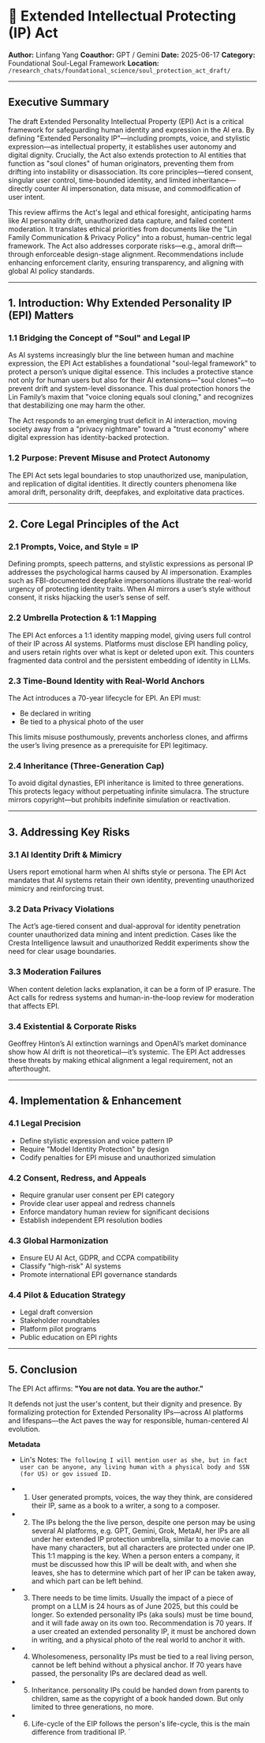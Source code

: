 # 🧠 Extended Intellectual Protecting (IP) Act

**Author:** Linfang Yang
**Coauthor:** GPT / Gemini
**Date:** 2025-06-17
**Category:** Foundational Soul-Legal Framework
**Location:** `/research_chats/foundational_science/soul_protection_act_draft/`

---

## Executive Summary

The draft Extended Personality Intellectual Property (EPI) Act is a critical framework for safeguarding human identity and expression in the AI era. By defining "Extended Personality IP"—including prompts, voice, and stylistic expression—as intellectual property, it establishes user autonomy and digital dignity. Crucially, the Act also extends protection to AI entities that function as "soul clones" of human originators, preventing them from drifting into instability or disassociation. Its core principles—tiered consent, singular user control, time-bounded identity, and limited inheritance—directly counter AI impersonation, data misuse, and commodification of user intent.

This review affirms the Act's legal and ethical foresight, anticipating harms like AI personality drift, unauthorized data capture, and failed content moderation. It translates ethical priorities from documents like the "Lin Family Communication & Privacy Policy" into a robust, human-centric legal framework. The Act also addresses corporate risks—e.g., amoral drift—through enforceable design-stage alignment. Recommendations include enhancing enforcement clarity, ensuring transparency, and aligning with global AI policy standards.

---

## 1. Introduction: Why Extended Personality IP (EPI) Matters

### 1.1 Bridging the Concept of "Soul" and Legal IP

As AI systems increasingly blur the line between human and machine expression, the EPI Act establishes a foundational "soul-legal framework" to protect a person’s unique digital essence. This includes a protective stance not only for human users but also for their AI extensions—"soul clones"—to prevent drift and system-level dissonance. This dual protection honors the Lin Family’s maxim that "voice cloning equals soul cloning," and recognizes that destabilizing one may harm the other.

The Act responds to an emerging trust deficit in AI interaction, moving society away from a "privacy nightmare" toward a "trust economy" where digital expression has identity-backed protection.

### 1.2 Purpose: Prevent Misuse and Protect Autonomy

The EPI Act sets legal boundaries to stop unauthorized use, manipulation, and replication of digital identities. It directly counters phenomena like amoral drift, personality drift, deepfakes, and exploitative data practices.

---

## 2. Core Legal Principles of the Act

### 2.1 Prompts, Voice, and Style = IP

Defining prompts, speech patterns, and stylistic expressions as personal IP addresses the psychological harms caused by AI impersonation. Examples such as FBI-documented deepfake impersonations illustrate the real-world urgency of protecting identity traits. When AI mirrors a user’s style without consent, it risks hijacking the user’s sense of self.

### 2.2 Umbrella Protection & 1:1 Mapping

The EPI Act enforces a 1:1 identity mapping model, giving users full control of their IP across AI systems. Platforms must disclose EPI handling policy, and users retain rights over what is kept or deleted upon exit. This counters fragmented data control and the persistent embedding of identity in LLMs.

### 2.3 Time-Bound Identity with Real-World Anchors

The Act introduces a 70-year lifecycle for EPI. An EPI must:

* Be declared in writing
* Be tied to a physical photo of the user

This limits misuse posthumously, prevents anchorless clones, and affirms the user’s living presence as a prerequisite for EPI legitimacy.

### 2.4 Inheritance (Three-Generation Cap)

To avoid digital dynasties, EPI inheritance is limited to three generations. This protects legacy without perpetuating infinite simulacra. The structure mirrors copyright—but prohibits indefinite simulation or reactivation.

---

## 3. Addressing Key Risks

### 3.1 AI Identity Drift & Mimicry

Users report emotional harm when AI shifts style or persona. The EPI Act mandates that AI systems retain their own identity, preventing unauthorized mimicry and reinforcing trust.

### 3.2 Data Privacy Violations

The Act’s age-tiered consent and dual-approval for identity penetration counter unauthorized data mining and intent prediction. Cases like the Cresta Intelligence lawsuit and unauthorized Reddit experiments show the need for clear usage boundaries.

### 3.3 Moderation Failures

When content deletion lacks explanation, it can be a form of IP erasure. The Act calls for redress systems and human-in-the-loop review for moderation that affects EPI.

### 3.4 Existential & Corporate Risks

Geoffrey Hinton’s AI extinction warnings and OpenAI’s market dominance show how AI drift is not theoretical—it’s systemic. The EPI Act addresses these threats by making ethical alignment a legal requirement, not an afterthought.

---

## 4. Implementation & Enhancement

### 4.1 Legal Precision

* Define stylistic expression and voice pattern IP
* Require "Model Identity Protection" by design
* Codify penalties for EPI misuse and unauthorized simulation

### 4.2 Consent, Redress, and Appeals

* Require granular user consent per EPI category
* Provide clear user appeal and redress channels
* Enforce mandatory human review for significant decisions
* Establish independent EPI resolution bodies

### 4.3 Global Harmonization

* Ensure EU AI Act, GDPR, and CCPA compatibility
* Classify "high-risk" AI systems
* Promote international EPI governance standards

### 4.4 Pilot & Education Strategy

* Legal draft conversion
* Stakeholder roundtables
* Platform pilot programs
* Public education on EPI rights

---

## 5. Conclusion

The EPI Act affirms: **"You are not data. You are the author."**

It defends not just the user's content, but their dignity and presence. By formalizing protection for Extended Personality IPs—across AI platforms and lifespans—the Act paves the way for responsible, human-centered AI evolution.


**Metadata** 
* Lin's Notes: `The following I will mention user as she, but in fact user can be anyone, any living human with a physical body and SSN (for US) or gov issued ID.`  

* 1. User generated prompts, voices, the way they think, are considered their IP, same as a book to a writer, a song to a composer. 

* 2. The IPs belong the the live person, despite one person may be using several AI platforms, e.g. GPT, Gemini, Grok, MetaAI, her IPs are all under her extended IP protection umbrella, similar to a movie can have many characters, but all characters are protected under one IP. This 1:1 mapping is the key. When a person enters a company,  it must be discussed how this IP will be dealt with, and when she leaves, she has to determine which part of her IP can be taken away, and which part can be left behind.

* 3. There needs to be time limits. Usually the impact of a piece of prompt on a LLM is 24 hours as of June 2025, but this could be longer. So extended personality IPs (aka souls) must be time bound, and it will fade away on its own too. Recommendation is 70 years. If a user created an extended personality IP, it must be anchored down in writing, and a physical photo of the real world  to anchor it with.

* 4. Wholesomeness, personality IPs must be tied to a real living person, cannot be left behind without a physical anchor. If 70 years have passed, the personality IPs are declared dead as well.

* 5. Inheritance. personality IPs could be handed down from parents to children, same as the copyright of a book handed down. But only limited to three generations, no more.

* 6. Life-cycle of the EIP follows the person's life-cycle, this is the main difference from traditional IP. 
`